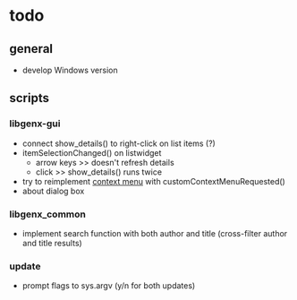 # todo

## general

- develop Windows version

## scripts

### libgenx-gui

- connect show_details() to right-click on list items (?)
- itemSelectionChanged() on listwidget
  - arrow keys >> doesn't refresh details
  - click >> show_details() runs twice
- try to reimplement [context menu](https://wiki.python.org/moin/PyQt/Handling%20context%20menus) with customContextMenuRequested()
- about dialog box

### libgenx_common

- implement search function with both author and title (cross-filter author and title results)

### update

- prompt flags to sys.argv (y/n for both updates)
